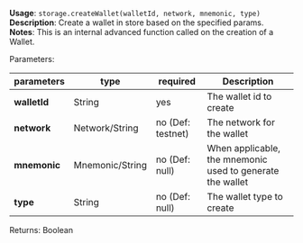 **Usage**: `storage.createWallet(walletId, network, mnemonic, type)`    
**Description**: Create a wallet in store based on the specified params.      
**Notes**: This is an internal advanced function called on the creation of a Wallet.    

Parameters: 

| parameters             | type              | required          | Description                                                             |  
|------------------------|-------------------|-------------------| ------------------------------------------------------------------------|
| **walletId**           | String            | yes               | The wallet id to create                                                 |
| **network**            | Network/String    | no (Def: testnet) | The network for the wallet                                              |
| **mnemonic**           | Mnemonic/String   | no (Def: null)    | When applicable, the mnemonic used to generate the wallet               |
| **type**               | String            | no (Def: null)    | The wallet type to create                                               |


Returns: Boolean

